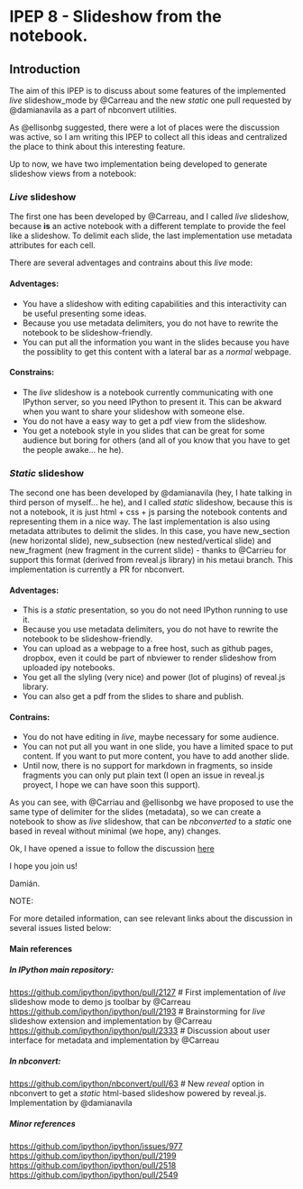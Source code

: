 # IPEP 8 - Slideshow from the notebook.

## Introduction

The aim of this IPEP is to discuss about some features of the implemented *live* slideshow_mode by @Carreau and the new *static* one pull requested by @damianavila as a part of nbconvert utilities.

As @ellisonbg suggested, there were a lot of places were the discussion was active, so I am writing this IPEP to collect all this ideas and centralized the place to think about this interesting feature.

Up to now, we have two implementation being developed to generate slideshow views from a notebook:

### *Live* slideshow

The first one has been developed by @Carreau, and I called *live* slideshow, because **is** an active notebook with a different template to provide the feel like a slideshow. To delimit each slide, the last implementation use metadata attributes for each cell.

There are several adventages and contrains about this *live* mode:

#### Adventages:

* You have a slideshow with editing capabilities and this interactivity can be useful presenting some ideas.
* Because you use metadata delimiters, you do not have to rewrite the notebook to be slideshow-friendly.
* You can put all the information you want in the slides because you have the possiblity to get this content with a lateral bar as a *normal* webpage.

#### Constrains:

* The *live* slideshow is a notebook currently communicating with one IPython server, so you need IPython to present it. This can be akward when you want to share your slideshow with someone else.
* You do not have a easy way to get a pdf view from the slideshow.
* You get a notebook style in you slides that can be great for some audience but boring for others (and all of you know that you have to get the people awake... he he).

### *Static* slideshow

The second one has been developed by @damianavila (hey, I hate talking in third person of myself... he he), and I called *static* slideshow, because this is not a notebook, it is just html + css + js parsing the notebook contents and representing them in a nice way. The last implementation is also using metadata attributes to delimit the slides. In this case, you have new_section (new horizontal slide), new_subsection (new nested/vertical slide) and new_fragment (new fragment in the current slide) - thanks to @Carrieu for support this format (derived from reveal.js library) in his metaui branch. This implementation is currently a PR for nbconvert.

#### Adventages:

* This is a *static* presentation, so you do not need IPython running to use it.
* Because you use metadata delimiters, you do not have to rewrite the notebook to be slideshow-friendly.
* You can upload as a webpage to a free host, such as github pages, dropbox, even it could be part of nbviewer
to render slideshow from uploaded ipy notebooks.
* You get all the slyling (very nice) and power (lot of plugins) of reveal.js library.
* You can also get a pdf from the slides to share and publish.

#### Contrains:

* You do not have editing in *live*, maybe necessary for some audience.
* You can not put all you want in one slide, you have a limited space to put content. If you want to put more content, you have to add another slide.
* Until now, there is no support for markdown in fragments, so inside fragments you can only put plain text (I open an issue in reveal.js proyect, I hope we can have soon this support). 

As you can see, with @Carriau and @ellisonbg we have proposed to use the same type of delimiter for the slides (metadata), so we can create a notebook to show as *live* slideshow, that can be *nbconverted* to a *static* one based in reveal without minimal (we hope, any) changes.

Ok, I have opened a issue to follow the discussion [here](https://github.com/ipython/ipython/issues/2680)

I hope you join us!

Damián.

NOTE:

For more detailed information, can see relevant links about the discussion in several issues listed below:

#### Main references

##### In IPython main repository:
https://github.com/ipython/ipython/pull/2127 # First implementation of *live* slideshow mode to demo js toolbar by @Carreau
https://github.com/ipython/ipython/pull/2193 # Brainstorming for *live* slideshow extension and implementation by @Carreau
https://github.com/ipython/ipython/pull/2333 # Discussion about user interface for metadata and implementation by @Carreau

##### In nbconvert:
https://github.com/ipython/nbconvert/pull/63 # New *reveal* option in nbconvert to get a *static* html-based slideshow powered by reveal.js. Implementation by @damianavila

##### Minor references

https://github.com/ipython/ipython/issues/977
https://github.com/ipython/ipython/pull/2199
https://github.com/ipython/ipython/pull/2518
https://github.com/ipython/ipython/pull/2549
